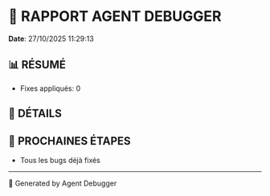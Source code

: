 # 🐛 RAPPORT AGENT DEBUGGER

**Date**: 27/10/2025 11:29:13

## 📊 RÉSUMÉ

- Fixes appliqués: 0

## 🔧 DÉTAILS



## 🎯 PROCHAINES ÉTAPES

- Tous les bugs déjà fixés

---

🤖 Generated by Agent Debugger
